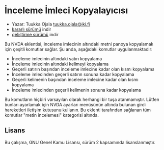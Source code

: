 # İnceleme İmleci Kopyalayıcısı

* Yazar: Tuukka Ojala <tuukka.ojala@iki.fi>
* [kararlı sürümü][1] indir
* [geliştirme sürümü][2] indir

Bu NVDA eklentisi, inceleme imlecinin altındaki metni panoya kopyalamak için çeşitli komutlar sağlar. Şu anda, aşağıdaki komutlar uygulanmaktadır:

* İnceleme imlecinin altındaki satırı kopyalama
* İnceleme imlecinin altındaki kelimeyi kopyalama
* Geçerli satırın başından inceleme imlecine kadar olan kısmı kopyalama
* İnceleme imlecinden geçerli satırın sonuna kadar kopyalama
* Geçerli kelimenin başından inceleme imlecine kadar olan kısmı kopyalama
* İnceleme imlecinden geçerli kelimenin sonuna kadar kopyalama

Bu komutların hiçbiri varsayılan olarak herhangi bir tuşa atanmamıştır. Lütfen bunları ayarlamak için NVDA ayarları menüsünün altında bulunan girdi hareketleri iletişim kutusunu kullanın. Bu eklenti tarafından sağlanan tüm komutlar "metin incelemesi" kategorisi altında.

## Lisans

Bu çalışma, GNU Genel Kamu Lisansı, sürüm 2 kapsamında lisanslanmıştır.

[1]: https://addons.nvda-project.org/files/get.php?file=rccp
[2]: https://addons.nvda-project.org/files/get.php?file=rccp-dev
